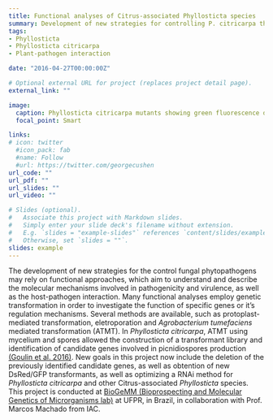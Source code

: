 ```yaml
---
title: Functional analyses of Citrus-associated Phyllosticta species
summary: Development of new strategies for controlling P. citricarpa through functional approaches
tags:
- Phyllosticta
- Phyllosticta citricarpa
- Plant-pathogen interaction

date: "2016-04-27T00:00:00Z"

# Optional external URL for project (replaces project detail page).
external_link: ""

image:
  caption: Phyllosticta citricarpa mutants showing green fluorescence due to GFP expression
  focal_point: Smart

links:
# icon: twitter
  #icon_pack: fab
  #name: Follow
  #url: https://twitter.com/georgecushen
url_code: ""
url_pdf: ""
url_slides: ""
url_video: ""

# Slides (optional).
#   Associate this project with Markdown slides.
#   Simply enter your slide deck's filename without extension.
#   E.g. `slides = "example-slides"` references `content/slides/example-slides.md`.
#   Otherwise, set `slides = ""`.
slides: example
---
```


The development of new strategies for the control fungal phytopathogens may rely on functional approaches, which aim to understand and describe the molecular mechanisms involved in pathogenicity and virulence, as well as the host-pathogen interaction. Many functional analyses employ genetic transformation in order to investigate the function of specific genes or it’s regulation mechanisms. Several methods are available, such as protoplast-mediated transformation, eletroporation and *Agrobacterium tumefaciens* mediated transformation (ATMT). In *Phyllosticta citricarpa*, ATMT using mycelium and spores allowed the construction of a transformant library and identification of candidate genes involved in picnidiospores production [(Goulin et al. 2016)](https://pettersvandresen.netlify.app/en/publication/2015_goulin_et_al/). New goals in this project now include the deletion of the previously identified candidate genes, as well as obtention of new DsRed/GFP transformants, as well as optimizing a RNAi method for *Phyllosticta citricarpa* and other Citrus-associated *Phyllosticta* species. This project is conducted at [BioGeMM (Bioprospecting and Molecular Genetics of Microrganisms lab)](https://www.bio.ufpr.br/portal/biogemm/) at UFPR, in Brazil, in collaboration with Prof. Marcos Machado from IAC.
